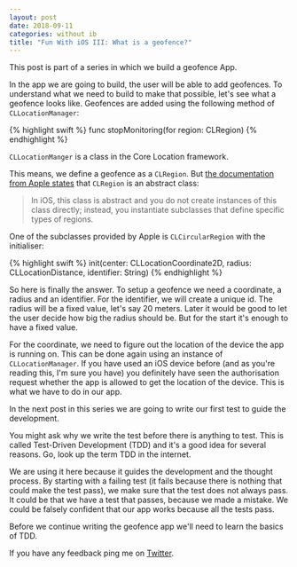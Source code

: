 ```yaml
---
layout: post
date: 2018-09-11
categories: without ib
title: "Fun With iOS III: What is a geofence?"
---
```


This post is part of a series in which we build a geofence App.

In the app we are going to build, the user will be able to add geofences. To understand what we need to build to make that possible, let's see what a geofence looks like. Geofences are added using the following method of `CLLocationManager`:

{% highlight swift %}
func stopMonitoring(for region: CLRegion)
{% endhighlight %}

`CLLocationManger` is a class in the Core Location framework.

This means, we define a geofence as a `CLRegion`. But [the documentation from Apple states](https://developer.apple.com/documentation/corelocation/clregion) that `CLRegion` is an abstract class:

> In iOS, this class is abstract and you do not create instances of this class directly; instead, you instantiate subclasses that define specific types of regions.

One of the subclasses provided by Apple is `CLCircularRegion` with the initialiser:

{% highlight swift %}
init(center: CLLocationCoordinate2D, 
     radius: CLLocationDistance, 
     identifier: String)
{% endhighlight %}

So here is finally the answer. To setup a geofence we need a coordinate, a radius and an identifier. For the identifier, we will create a unique id. The radius will be a fixed value, let's say 20 meters. Later it would be good to let the user decide how big the radius should be. But for the start it's enough to have a fixed value.

For the coordinate, we need to figure out the location of the device the app is running on. This can be done again using an instance of `CLLocationManager`. If you have used an iOS device before (and as you're reading this, I'm sure you have) you definitely have seen the authorisation request whether the app is allowed to get the location of the device. This is what we have to do in our app.

In the next post in this series we are going to write our first test to guide the development.

You might ask why we write the test before there is anything to test. This is called Test-Driven Development (TDD) and it's a good idea for several reasons. Go, look up the term TDD in the internet.
 
We are using it here because it guides the development and the thought process. By starting with a failing test (it fails because there is nothing that could make the test pass), we make sure that the test does not always pass. It could be that we have a test that passes, because we made a mistake. We could be falsely confident that our app works because all the tests pass.   

Before we continue writing the geofence app we'll need to learn the basics of TDD.

If you have any feedback ping me on [Twitter](https://twitter.com/dasdom).